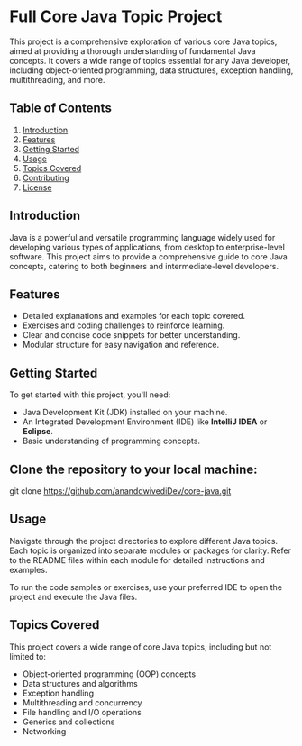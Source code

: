 # Full Core Java Topic Project

This project is a comprehensive exploration of various core Java topics, aimed at providing a thorough understanding of fundamental Java concepts. It covers a wide range of topics essential for any Java developer, including object-oriented programming, data structures, exception handling, multithreading, and more.

## Table of Contents

1. [Introduction](#introduction)
2. [Features](#features)
3. [Getting Started](#getting-started)
4. [Usage](#usage)
5. [Topics Covered](#topics-covered)
6. [Contributing](#contributing)
7. [License](#license)

## Introduction

Java is a powerful and versatile programming language widely used for developing various types of applications, from desktop to enterprise-level software. This project aims to provide a comprehensive guide to core Java concepts, catering to both beginners and intermediate-level developers.

## Features

- Detailed explanations and examples for each topic covered.
- Exercises and coding challenges to reinforce learning.
- Clear and concise code snippets for better understanding.
- Modular structure for easy navigation and reference.

## Getting Started

To get started with this project, you'll need:

- Java Development Kit (JDK) installed on your machine.
- An Integrated Development Environment (IDE) like **IntelliJ IDEA** or **Eclipse**.
- Basic understanding of programming concepts.

## Clone the repository to your local machine:

git clone https://github.com/ananddwivediDev/core-java.git


## Usage

Navigate through the project directories to explore different Java topics. Each topic is organized into separate modules or packages for clarity. Refer to the README files within each module for detailed instructions and examples.

To run the code samples or exercises, use your preferred IDE to open the project and execute the Java files.

## Topics Covered

This project covers a wide range of core Java topics, including but not limited to:

- Object-oriented programming (OOP) concepts
- Data structures and algorithms
- Exception handling
- Multithreading and concurrency
- File handling and I/O operations
- Generics and collections
- Networking

